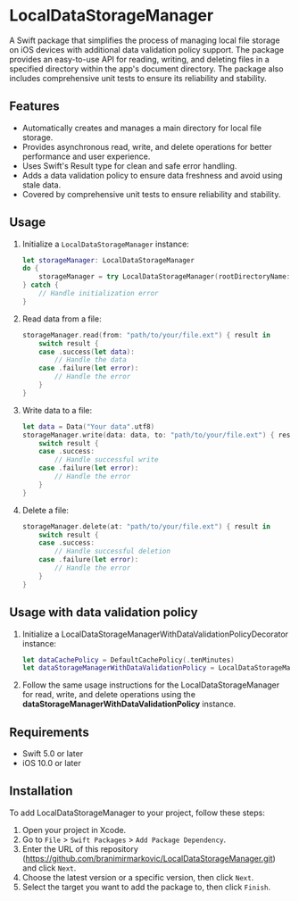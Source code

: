 # LocalDataStorageManager

A Swift package that simplifies the process of managing local file storage on iOS devices with additional data validation policy support. The package provides an easy-to-use API for reading, writing, and deleting files in a specified directory within the app's document directory. The package also includes comprehensive unit tests to ensure its reliability and stability.

## Features

- Automatically creates and manages a main directory for local file storage.
- Provides asynchronous read, write, and delete operations for better performance and user experience.
- Uses Swift's Result type for clean and safe error handling.
- Adds a data validation policy to ensure data freshness and avoid using stale data.
- Covered by comprehensive unit tests to ensure reliability and stability.

## Usage

1. Initialize a `LocalDataStorageManager` instance:

   ```swift
   let storageManager: LocalDataStorageManager
   do {
       storageManager = try LocalDataStorageManager(rootDirectoryName: "YourRootDirectory")
   } catch {
       // Handle initialization error
   }
2. Read data from a file:
   ```swift
   storageManager.read(from: "path/to/your/file.ext") { result in
       switch result {
       case .success(let data):
           // Handle the data
       case .failure(let error):
           // Handle the error
       }
   }
   ```
3. Write data to a file:
   ```swift
   let data = Data("Your data".utf8)
   storageManager.write(data: data, to: "path/to/your/file.ext") { result in
       switch result {
       case .success:
           // Handle successful write
       case .failure(let error):
           // Handle the error
       }
   }
   ```
4. Delete a file:
   ```swift
   storageManager.delete(at: "path/to/your/file.ext") { result in
       switch result {
       case .success:
           // Handle successful deletion
       case .failure(let error):
           // Handle the error
       }
   }
   ```
   
## Usage with data validation policy

1. Initialize a LocalDataStorageManagerWithDataValidationPolicyDecorator instance:
   ```swift
   let dataCachePolicy = DefaultCachePolicy(.tenMinutes)
   let dataStorageManagerWithDataValidationPolicy = LocalDataStorageManagerWithDataValidationPolicyDecorator(dataCachePolicy: dataCachePolicy, dataStorageManager: storageManager)
   ```
2. Follow the same usage instructions for the LocalDataStorageManager for read, write, and delete operations using the **dataStorageManagerWithDataValidationPolicy** instance.


## Requirements

- Swift 5.0 or later
- iOS 10.0 or later

## Installation

To add LocalDataStorageManager to your project, follow these steps:

1. Open your project in Xcode.
2. Go to `File` > `Swift Packages` > `Add Package Dependency`.
3. Enter the URL of this repository (https://github.com/branimirmarkovic/LocalDataStorageManager.git) and click `Next`.
4. Choose the latest version or a specific version, then click `Next`.
5. Select the target you want to add the package to, then click `Finish`.
